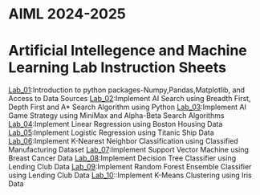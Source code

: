 # AIML 2024-2025
# Artificial Intellegence and Machine Learning Lab Instruction Sheets
[Lab_01](https://github.com/deepu002508/AIML-2025/blob/main/Lab%201.ipynb):Introduction to python packages-Numpy,Pandas,Matplotlib, and Access to Data Sources
[Lab_02](https://github.com/deepu002508/AIML-2025/blob/main/Lab%202.ipynb):Implement AI Search using Breadth First, Depth First and A* Search Algorithm using Python 
[Lab_03](https://github.com/deepu002508/AIML-2025/blob/main/Lab%203.ipynb):Implement AI Game Strategy using MiniMax and Alpha-Beta Search Algorithms
[Lab_04](https://github.com/deepu002508/AIML-2025/blob/main/Lab%204.ipynb):Implement Linear Regression using Boston Housing Data
[Lab_05](https://github.com/deepu002508/AIML-2025/blob/main/Lab%205.ipynb):Implement Logistic Regression using Titanic Ship Data 
[Lab_06](https://github.com/deepu002508/AIML-2025/blob/main/Lab%206.ipynb):Implement K-Nearest Neighbor Classification using Classified Manufacturing Dataset
[Lab_07]():Implement Support Vector Machine using Breast Cancer Data
[Lab_08]():Implement Decision Tree Classifier using Lending Club Data
[Lab_09]():Implement Random Forest Ensemble Classifier using Lending Club Data
[Lab_10]()::Implement K-Means Clustering using Iris Data
